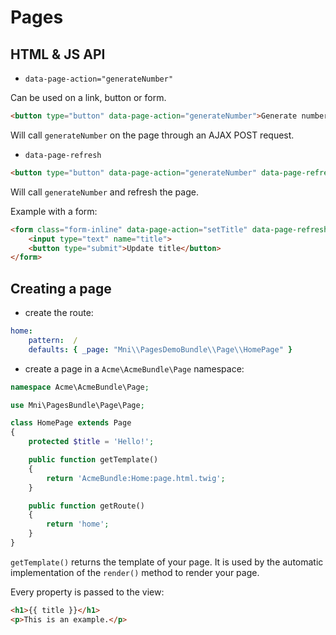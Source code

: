 # Pages

## HTML & JS API

- `data-page-action="generateNumber"`

Can be used on a link, button or form.

```html
<button type="button" data-page-action="generateNumber">Generate number</button>
```

Will call `generateNumber` on the page through an AJAX POST request.

- `data-page-refresh`

```html
<button type="button" data-page-action="generateNumber" data-page-refresh>Generate number</button>
```

Will call `generateNumber` and refresh the page.

Example with a form:

```html
<form class="form-inline" data-page-action="setTitle" data-page-refresh>
    <input type="text" name="title">
    <button type="submit">Update title</button>
</form>
```


## Creating a page

- create the route:

```yaml
home:
    pattern:  /
    defaults: { _page: "Mni\\PagesDemoBundle\\Page\\HomePage" }
```

- create a page in a `Acme\AcmeBundle\Page` namespace:

```php
namespace Acme\AcmeBundle\Page;

use Mni\PagesBundle\Page\Page;

class HomePage extends Page
{
    protected $title = 'Hello!';

    public function getTemplate()
    {
        return 'AcmeBundle:Home:page.html.twig';
    }

    public function getRoute()
    {
        return 'home';
    }
}
```

`getTemplate()` returns the template of your page. It is used by the automatic implementation of the `render()`
method to render your page.

Every property is passed to the view:

```html
<h1>{{ title }}</h1>
<p>This is an example.</p>
```
